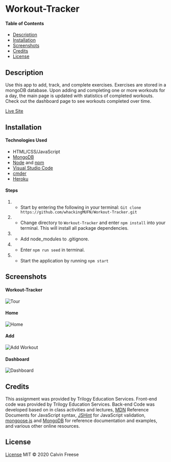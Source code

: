 # Workout-Tracker

#### Table of Contents
  * [Description](#Description)
  * [Installation](#Installation)
  * [Screenshots](#Screenshots)
  * [Credits](#Credits)
  * [License](#License)

## Description
Use this app to add, track, and complete exercises. Exercises are stored in a mongoDB database. Upon adding and completing one or more workouts for a day, the main page is updated with statistics of completed workouts. Check out the dashboard page to see workouts completed over time.

[Live Site](https://young-oasis-85842.herokuapp.com/)
 
## Installation
#### Technologies Used
* HTML/CSS/JavaScript
* [MongoDB](https://www.mongodb.com/)
* [Node](https://nodejs.org/en/) and [npm](https://www.npmjs.com/package/npm)
* [Visual Studio Code](https://code.visualstudio.com/)
* [cmder](https://cmder.net/)
* [Heroku](https://www.heroku.com/home)

#### Steps
1. * Start by entering the following in your terminal: `Git clone https://github.com/whackingMUFN/Workout-Tracker.git`

2. * Change directory to `Workout-Tracker` and enter `npm install` into your terminal. This will install all package dependencies.

3. * Add node_modules to .gitignore.

4. * Enter `npm run seed` in terminal.

5. * Start the application by running `npm start`



## Screenshots
#### Workout-Tracker
![Tour](./assets/imgs/viewAll.gif)

#### Home
![Home](./assets/imgs/home.png)

#### Add
![Add Workout](./assets/imgs/resistance.png)

#### Dashboard
![Dashboard](./assets/imgs/dashboard.png)

## Credits
This assignment was provided by Trilogy Education Services. Front-end code was provided by Trilogy Education Services. Back-end Code was developed based on in class activities and lectures, [MDN](https://developer.mozilla.org/en-US/) Reference Documents for JavaScript syntax, [JSHint](https://jshint.com/) for JavaScript validation, [mongoose.js](https://mongoosejs.com/) and [MongoDB](https://docs.mongodb.com/manual/introduction/) for reference documentation and examples, and various other online resources. 

## License

[License](LICENSE)
MIT &copy; 2020 Calvin Freese
